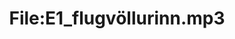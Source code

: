 ---
title: File:E1_flugvöllurinn.mp3
recording of: flugvöllurinn
reading speed: slow
speaker: E
license: CC0
---